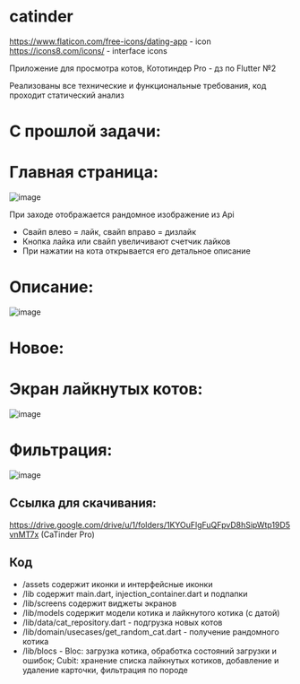 # catinder
https://www.flaticon.com/free-icons/dating-app - icon
https://icons8.com/icons/ - interface icons

Приложение для просмотра котов, Кототиндер Pro - дз по Flutter №2

Реализованы все технические и функциональные требования, код проходит статический анализ 

# С прошлой задачи:
# Главная страница:
![image](https://github.com/user-attachments/assets/0bf6b9c7-b461-4d74-8124-f05d0bdde134)


При заходе отображается рандомное изображение из Api
- Свайп влево = лайк, свайп вправо = дизлайк
- Кнопка лайка или свайп увеличивают счетчик лайков
- При нажатии на кота открывается его детальное описание

# Описание:
![image](https://github.com/user-attachments/assets/1808c47f-9fbc-4247-8aee-d3e9d917f129)

# Новое:
# Экран лайкнутых котов:
![image](https://github.com/user-attachments/assets/c2f3788d-5d91-450d-ba1d-6d6a379e9045)
# Фильтрация:
![image](https://github.com/user-attachments/assets/86d6fa17-f04e-4d80-b914-58dbb2f311fa)


## Cсылка для скачивания:
https://drive.google.com/drive/u/1/folders/1KYOuFlgFuQFpvD8hSipWtp19D5vnMT7x
(CaTinder Pro)

## Код
- /assets содержит иконки и интерфейсные иконки
- /lib содержит main.dart, injection_container.dart и подпапки
- /lib/screens содержит виджеты экранов
- /lib/models содержит модели котика и лайкнутого котика (с датой)
- /lib/data/cat_repository.dart - подгрузка новых котов
- /lib/domain/usecases/get_random_cat.dart - получение рандомного котика
- /lib/blocs - Bloc: загрузка котика, обработка состояний загрузки и ошибок; Cubit: хранение списка лайкнутых котиков, добавление и удаление карточки, фильтрация по породе
